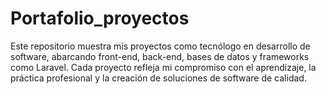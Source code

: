 # Portafolio_proyectos
Este repositorio muestra mis proyectos como tecnólogo en desarrollo de software, abarcando front-end, back-end, bases de datos y frameworks como Laravel. Cada proyecto refleja mi compromiso con el aprendizaje, la práctica profesional y la creación de soluciones de software de calidad.
